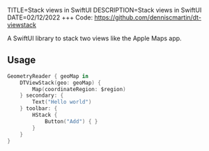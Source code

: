 TITLE=Stack views in SwiftUI
DESCRIPTION=Stack views in SwiftUI
DATE=02/12/2022
+++
Code: <https://github.com/denniscmartin/dt-viewstack>

A SwiftUI library to stack two views like the Apple Maps app.

## Usage

```swift
GeometryReader { geoMap in
    DTViewStack(geo: geoMap) {
        Map(coordinateRegion: $region)
    } secondary: {
        Text("Hello world")
    } toolbar: {
        HStack {
            Button("Add") { }
        }
    }
}
```